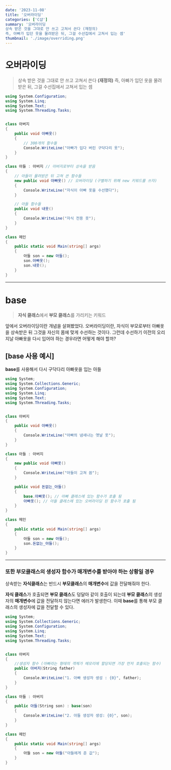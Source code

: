 ```yaml
---
date: '2023-11-08'
title: '오버라이딩'
categories: ['C샵']
summary: '오버라이딩
상속 받은 것을 그대로 안 쓰고 고쳐서 쓴다 (재정의)
즉, 아빠가 입던 옷을 물려받은 뒤, 그걸 수선집에서 고쳐서 입는 셈'
thumbnail: './image/overriding.png'
---
```


# 오버라이딩

> 상속 받은 것을 그대로 안 쓰고 고쳐서 쓴다 **(재정의)**
> 즉, 아빠가 입던 옷을 물려받은 뒤, 그걸 수선집에서 고쳐서 입는 셈

```csharp
using System.Configuration;
using System.Linq;
using System.Text;
using System.Threading.Tasks;


class 아버지
{
    public void 아빠옷()
    {
        // 300개의 함수들
        Console.WriteLine("아빠가 입다 버린 구닥다리 옷");
    }
}

class 아들 : 아버지 // 아버지로부터 상속을 받음
{
    // 아들이 물려받은 뒤 고쳐 쓴 함수들
    new public void 아빠옷() // 오버라이딩 (구별하기 위해 new 키워드를 쓰자)
    {
        Console.WriteLine("자식이 아빠 옷을 수선했다");
    }

    // 아들 함수들
    public void 내옷()
    {
        Console.WriteLine("자식 전용 옷");
    }
}

class 메인
{
    public static void Main(string[] args)
    {
        아들 son = new 아들();
        son.아빠옷();
        son.내옷();
    }
}

```

---

# base

> **자식 클래스**에서 **부모 클래스**를 가리키는 키워드

앞에서 오버라이딩이란 개념을 살펴봤었다.
오버라이딩이란, 자식이 부모로부터 아빠옷을 상속받은 뒤 그것을 자신의 몸에 맞게 수선하는 것이다.
그런데 수선하기 이전의 오리지날 아빠옷을 다시 입어야 하는 경우라면 어떻게 해야 할까?

## [base 사용 예시]

**base**를 사용해서 다시 구닥다리 아빠옷을 입는 아들

```csharp
using System;
using System.Collections.Generic;
using System.Configuration;
using System.Linq;
using System.Text;
using System.Threading.Tasks;


class 아버지
{
    public void 아빠옷()
    {
        Console.WriteLine("아빠의 냄새나는 옛날 옷");
    }
}

class 아들 : 아버지
{
    new public void 아빠옷()
    {
        Console.WriteLine("아들이 고쳐 씀");
    }

    public void 돈없는_아들()
    {
        base.아빠옷(); // 아빠 클래스에 있는 함수가 호출 됨
        아빠옷(); // 아들 클레스에 있는 오버라이딩 된 함수가 호출 됨
    }
}

class 메인
{
    public static void Main(string[] args)
    {
        아들 son = new 아들();
        son.돈없는_아들();
    }
}
```

---

### 또한 **부모클래스**의 생성자 함수가 **매개변수**를 받아야 하는 상황일 경우

상속받는 **자식클래스**는 반드시 **부모클래스**의 **매개변수**에 값을 전달해줘야 한다.

**자식 클래스**가 호출되면 **부모 클래스**도 덩달아 같이 호출이 되는데
**부모 클래스**의 생성자의 **매개변수**에 값을 전달하지 않는다면 에러가 발생한다.
이때 **base**를 통해 부모 클래스의 생성자에 값을 전달할 수 있다.

```csharp
using System;
using System.Collections.Generic;
using System.Configuration;
using System.Linq;
using System.Text;
using System.Threading.Tasks;


class 아버지
{
    //생성자 함수 (아빠라는 형태의 객체가 메모리에 할당되면 가장 먼저 호출되는 함수)
    public 아버지(String father)
    {
        Console.WriteLine("1. 아빠 생성자 생성 : {0}", father);
    }
}

class 아들 : 아버지
{
    public 아들(String son) : base(son)
    {
        Console.WriteLine("2. 아들 생성자 생성: {0}", son);
    }
}

class 메인
{
    public static void Main(string[] args)
    {
        아들 son = new 아들("아들에게 준 값");
    }
}
```
